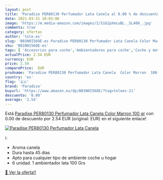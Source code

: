 ```yaml
---
layout: post
title: 'Paradise PER80130 Perfumador Lata Canela al 0.00 % de descuento'
date: 2021-03-31 10:03:06
image: 'https://m.media-amazon.com/images/I/51G2pXmcuBL._SL400_.jpg'
comments: true
category: ofertas
author: 'tole.es'
slug: 'B01N0I56OE-es Paradise PER80130 Perfumador Lata Canela Color Marron 100 gr'
sku: 'B01N0I56OE-es'
tags: [ 'Accesorios para coche','Ambientadores para coche','Coche y moto','canela','paradise', ]
actualPrice: 2.54 EUR
currency: EUR
price: 2.54
comparePrice:  EUR
prodname: 'Paradise PER80130 Perfumador Lata Canela  Color Marron  100 gr'
country: 'es'
flag: '🇪🇸'
brand: 'Paradise'
buyurl: 'https://www.amazon.es/dp/B01N0I56OE/?tag=tolees-21'
descuento: '0.00'
average: '2.54'
---
```


Está [Paradise PER80130 Perfumador Lata Canela  Color Marron  100 gr](https://www.amazon.es/dp/B01N0I56OE/?tag=tolees-21) con 0.00 de descuento por 2.54 EUR (original:  EUR) en el siguiente enlace!

[![Paradise PER80130 Perfumador Lata Canela](https://m.media-amazon.com/images/I/51G2pXmcuBL._SL400_.jpg)](https://www.amazon.es/dp/B01N0I56OE/?tag=tolees-21)

ℹ️:

- Aroma canela
- Dura hasta 45 días
- Apto para cualquier tipo de ambiente coche u hogar
- 6 unidad. 1 ambientador lata 100 Grs

[🛒 Ver la oferta!!](https://www.amazon.es/dp/B01N0I56OE/?tag=tolees-21)
